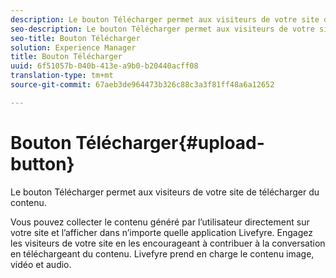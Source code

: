 ```yaml
---
description: Le bouton Télécharger permet aux visiteurs de votre site de télécharger du contenu.
seo-description: Le bouton Télécharger permet aux visiteurs de votre site de télécharger du contenu.
seo-title: Bouton Télécharger
solution: Experience Manager
title: Bouton Télécharger
uuid: 6f51057b-040b-413e-a9b0-b20440acff08
translation-type: tm+mt
source-git-commit: 67aeb3de964473b326c88c3a3f81ff48a6a12652

---
```



# Bouton Télécharger{#upload-button}

Le bouton Télécharger permet aux visiteurs de votre site de télécharger du contenu.

Vous pouvez collecter le contenu généré par l’utilisateur directement sur votre site et l’afficher dans n’importe quelle application Livefyre. Engagez les visiteurs de votre site en les encourageant à contribuer à la conversation en téléchargeant du contenu. Livefyre prend en charge le contenu image, vidéo et audio.
